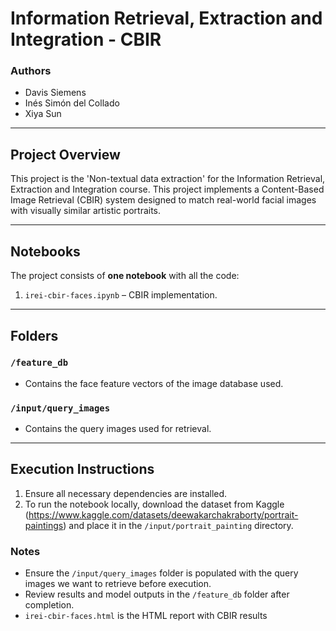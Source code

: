 # Information Retrieval, Extraction and Integration - CBIR

### Authors 
- Davis Siemens
- Inés Simón del Collado
- Xiya Sun

---

## Project Overview
This project is the 'Non-textual data extraction' for the Information Retrieval, Extraction and Integration course. This project implements a Content-Based Image Retrieval (CBIR) system designed to match real-world facial images with visually similar artistic portraits. 

---

## Notebooks
The project consists of **one notebook** with all the code:
1. `irei-cbir-faces.ipynb` – CBIR implementation.

---

## Folders

### `/feature_db`
- Contains the face feature vectors of the image database used.

### `/input/query_images`
- Contains the query images used for retrieval.

---

## Execution Instructions
1. Ensure all necessary dependencies are installed.
2. To run the notebook locally, download the dataset from Kaggle (https://www.kaggle.com/datasets/deewakarchakraborty/portrait-paintings) and place it in the `/input/portrait_painting` directory.

### Notes
- Ensure the `/input/query_images` folder is populated with the query images we want to retrieve before execution.
- Review results and model outputs in the `/feature_db` folder after completion.
- `irei-cbir-faces.html` is the HTML report with CBIR results
